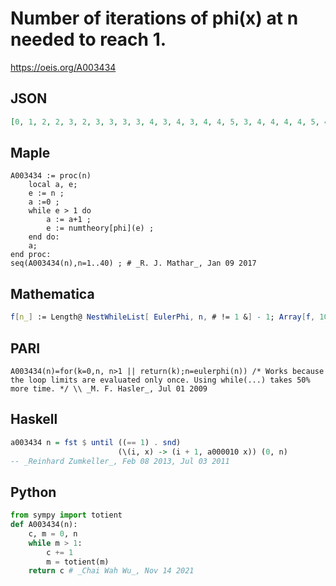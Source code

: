 # Number of iterations of phi\(x\) at n needed to reach 1\.
https://oeis.org/A003434
## JSON
```JSON
[0, 1, 2, 2, 3, 2, 3, 3, 3, 3, 4, 3, 4, 3, 4, 4, 5, 3, 4, 4, 4, 4, 5, 4, 5, 4, 4, 4, 5, 4, 5, 5, 5, 5, 5, 4, 5, 4, 5, 5, 6, 4, 5, 5, 5, 5, 6, 5, 5, 5, 6, 5, 6, 4, 6, 5, 5, 5, 6, 5, 6, 5, 5, 6, 6, 5, 6, 6, 6, 5, 6, 5, 6, 5, 6, 5, 6, 5, 6, 6, 5, 6, 7, 5, 7, 5, 6, 6, 7, 5, 6, 6, 6, 6, 6, 6, 7, 5, 6, 6, 7, 6, 7, 6, 6]
```
## Maple
```Maple
A003434 := proc(n)
    local a, e;
    e := n ;
    a :=0 ;
    while e > 1 do
        a := a+1 ;
        e := numtheory[phi](e) ;
    end do:
    a;
end proc:
seq(A003434(n),n=1..40) ; # _R. J. Mathar_, Jan 09 2017
```
## Mathematica
```Mathematica
f[n_] := Length@ NestWhileList[ EulerPhi, n, # != 1 &] - 1; Array[f, 105] (* _Robert G. Wilson v_, Feb 07 2012 *)
```
## PARI
```PARI
A003434(n)=for(k=0,n, n>1 || return(k);n=eulerphi(n)) /* Works because the loop limits are evaluated only once. Using while(...) takes 50% more time. */ \\ _M. F. Hasler_, Jul 01 2009
```
## Haskell
```Haskell
a003434 n = fst $ until ((== 1) . snd)
                        (\(i, x) -> (i + 1, a000010 x)) (0, n)
-- _Reinhard Zumkeller_, Feb 08 2013, Jul 03 2011
```
## Python
```Python
from sympy import totient
def A003434(n):
    c, m = 0, n
    while m > 1:
        c += 1
        m = totient(m)
    return c # _Chai Wah Wu_, Nov 14 2021
```
